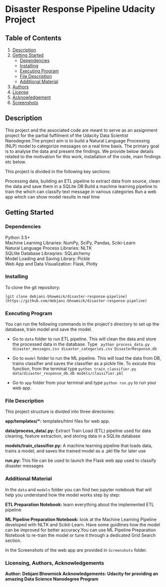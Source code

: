 # Disaster Response Pipeline Udacity Project

## Table of Contents
1. [Description](Description)
2. [Getting Started](Getting_Started)
   * [Dependencies](Dependencies)
   * [Installing](Installing)
   * [Executing Program](Executing_Program)
   * [File Description](File_Description)
   * [Additional Material](Additional_Material)
3. [Authors](Authors)
4. [License](License)
5. [Acknowledgement](Acknowledgement)
6. [Screenshots](Screenshots)

## Description <a name="Description"></a>
This project and the associated code are meant to serve as an assignment project for the partial fulfilment of the Udacity Data Scientist Nanodegree.The project aim is to build a Natural Language Processing (NLP) model to categorize messages on a real time basis. The primary goal is to analyse the data and present the findings. We provide below details related to the motivation for this work, installation of the code, main findings etc below.

This project is divided in the following key sections:

Processing data, building an ETL pipeline to extract data from source, clean the data and save them in a SQLite DB
Build a machine learning pipeline to train the which can classify text message in various categories
Run a web app which can show model results in real time

## Getting Started <a name="Getting_Started"></a>

### Dependencies <a name=" Dependencies"></a>
Python 3.5+ <br>
Machine Learning Libraries: NumPy, SciPy, Pandas, Sciki-Learn <br>
Natural Language Process Libraries: NLTK <br>
SQLlite Database Libraqries: SQLalchemy <br>
Model Loading and Saving Library: Pickle <br>
Web App and Data Visualization: Flask, Plotly <br>

### Installing <a name="Installing"></a>
To clone the git repository:

```[git clone debjani-bhowmick/disaster-response-pipeline](https://github.com/debjani-bhowmick/disaster-response-pipeline)```

### Executing Program <a name="Executing_Program"></a>
You can run the following commands in the project's directory to set up the database, train model and save the model.

* Go to `data` folder to run ETL pipeline. This will clean the data and store the processed data in the database. Type
``` python process_data.py disaster_messages.csv disaster_categories.csv DisasterResponse.db```

* Go to `model` folder to run the ML pipeline. This will load the data from DB, trains classifier and saves the classifier as a pickle file. To exicute this function, from the terminal type 
```python train_classifier.py data/disaster_response_db.db models/classifier.pkl```

* Go to `app` folder from your terminal and type `python run.py` to run your web app.

### File Description <a name=" File_Description"></a>
This project structure is divided into three directories:

<b> app/templates/*:</b> templates/html files for web app.

<b> data/process_data/.py:</b> Extract Train Load (ETL) pipeline used for data cleaning, feature extraction, and storing data in a SQLite database

<b> models/train_classifier.py:</b> A machine learning pipeline that loads data, trains a model, and saves the trained model as a .pkl file for later use

<b> run.py:</b> This file can be used to launch the Flask web app used to classify disaster messages


### Additional Material <a name=" Additional_Material"></a>
In the `data` and `models` folder you can find two jupyter notebook that will help you understand how the model works step by step:

<b> ETL Preparation Notebook:</b> learn everything about the implemented ETL pipeline

<b> ML Pipeline Preparation Notebook:</b> look at the Machine Learning Pipeline developed with NLTK and Scikit-Learn. Have some guidlines how the model can be improved for better accuracy.You can use ML Pipeline Preparation Notebook to re-train the model or tune it through a dedicated Grid Search section.

In the Screenshots of the web app are provided in `Screenshots` folder.


### Lic<b>ensing, Authors, Acknowledgements <a name=" Licensing, Authors, Acknowledgements"></a>
<b> Author:</b> Debjani Bhowmick
<b> Acknowledgements: </b>Udacity for providing an amazing Data Science Nanodegree Program
